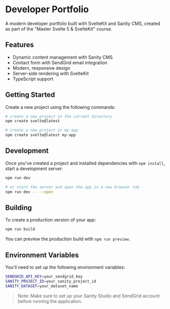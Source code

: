 # Developer Portfolio

A modern developer portfolio built with SvelteKit and Sanity CMS, created as part of the "Master Svelte 5 & SvelteKit" course.

## Features

- Dynamic content management with Sanity CMS
- Contact form with SendGrid email integration
- Modern, responsive design
- Server-side rendering with SvelteKit
- TypeScript support

## Getting Started

Create a new project using the following commands:

```bash
# create a new project in the current directory
npm create svelte@latest

# create a new project in my-app
npm create svelte@latest my-app
```

## Development

Once you've created a project and installed dependencies with `npm install`, start a development server:

```bash
npm run dev

# or start the server and open the app in a new browser tab
npm run dev -- --open
```

## Building

To create a production version of your app:

```bash
npm run build
```

You can preview the production build with `npm run preview`.

## Environment Variables

You'll need to set up the following environment variables:

```bash
SENDGRID_API_KEY=your_sendgrid_key
SANITY_PROJECT_ID=your_sanity_project_id
SANITY_DATASET=your_dataset_name
```

> Note: Make sure to set up your Sanity Studio and SendGrid account before running the application.
